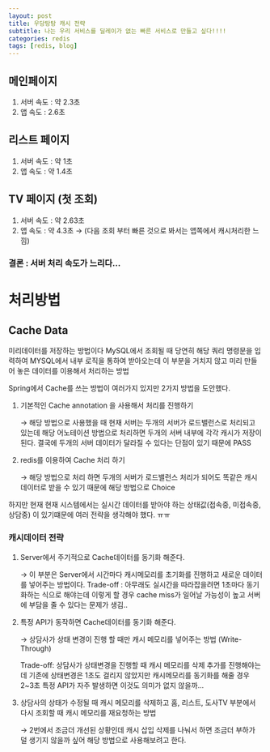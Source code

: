 ```yaml
---
layout: post
title: 우당탕탕 캐시 전략
subtitle: 나는 우리 서비스를 딜레이가 없는 빠른 서비스로 만들고 싶다!!!!
categories: redis
tags: [redis, blog]
---
```


## 메인페이지
1. 서버 속도 : 약 2.3초
2. 앱 속도 : 2.6초

## 리스트 페이지

1. 서버 속도 : 약 1초 
2. 앱 속도  : 약 1.4초

## TV 페이지 (첫 조회)

1. 서버 속도 : 약 2.63초
2. 앱 속도  : 약 4.3초  → (다음 조회 부터 빠른 것으로 봐서는 앱쪽에서 캐시처리한 느낌)

### 결론 : 서버 처리 속도가 느리다…

# 처리방법

## Cache Data

미리데이터를 저장하는 방법이다 MySQL에서 조회될 때 당연히 해당 쿼리 명령문을 입력하여 MYSQL에서 내부 로직을 통하여 받아오는데 이 부분을 거치지 않고 미리 만들어 놓은 데이터를 이용해서 처리하는 방법

Spring에서 Cache를 쓰는 방법이 여러가지 있지만 2가지 방법을 도안했다.

1. 기본적인 Cache annotation 을 사용해서 처리를 진행하기
    
    → 해당 방법으로 사용했을 때 현재 서버는 두개의 서버가 로드밸런스로 처리되고 있는데 해당 어노테이션 방법으로 처리하면 두개의 서버 내부에 각각 캐시가 저장이 된다. 결국에 두개의 서버 데이터가 달라질 수 있다는 단점이 있기 때문에 PASS
    
2. redis를 이용하여 Cache 처리 하기
    
    → 해당 방법으로 처리 하면 두개의 서버가 로드밸런스 처리가 되어도 똑같은 캐시 데이터로 받을 수 있기 때문에 해당 방법으로 Choice
    

하지만 현재 현재 시스템에서는 실시간 데이터를 받아야 하는 상태값(접속중, 미접속중, 상담중) 이 있기떄문에 여러 전략을 생각해야 했다. ㅠㅠ

### 캐시데이터 전략

1. Server에서 주기적으로 Cache데이터를 동기화 해준다. 
    
    → 이 부분은 Server에서 시간마다 캐시메모리를 초기화를 진행하고 새로운 데이터를 넣어주는 방법이다.
    Trade-off : 아무래도 실시간을 따라잡을려면 1초마다 동기화하는 식으로 해야는데 이렇게 할 경우 
    cache miss가 일어날 가능성이 높고 서버에 부담을 줄 수 있다는 문제가 생김..
    
2. 특정 API가 동작하면 Cache데이터를 동기화 해준다.
    
    → 상담사가 상태 변경이 진행 할 때만 캐시 메모리를 넣어주는 방법 (Write-Through)
    
    Trade-off: 상담사가 상태변경을 진행할 때 캐시 메모리를 삭제 추가를 진행해야는데 기존에 상태변경은 1초도 걸리지 않았지만 캐시메모리를 동기화를 해줄 경우 2~3초 특정 API가 자주 발생하면 이것도 의미가 없지 않을까...
    
3. 상담사의 상태가 수정될 때 캐시 메모리를 삭제하고 홈, 리스트, 도사TV 부분에서 다시 조회할 때 캐시 메모리를 재요청하는 방법
    
    → 2번에서 조금더 개선된 상황인데 캐시 삽입 삭제를 나눠서 하면 조금더 부하가 덜 생기지 않을까 싶어 해당 방법으로 사용해보려고 한다.